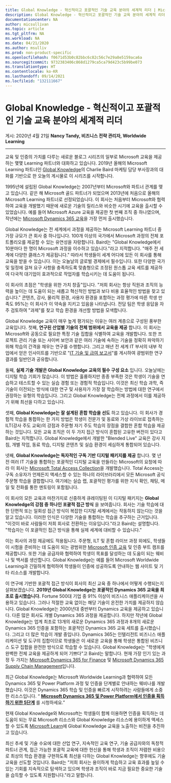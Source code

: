 ```yaml
---
title: Global Knowledge - 혁신적이고 포괄적인 기술 교육 분야의 세계적 리더 | Microsoft Docs
description: Global Knowledge - 혁신적이고 포괄적인 기술 교육 분야의 세계적 리더
documentationcenter: NA
author: micsullivan
ms.topic: article
ms.tgt_pltfrm: NA
ms.workload: NA
ms.date: 04/21/2020
ms.author: msulliv
ms.prod: non-product-specific
ms.openlocfilehash: f0671d53b0c82bbc6c82c56c7e29a8e5159aca6a
ms.sourcegitcommit: 9732383406c868d1279ca5ca79d423c5b99be073
ms.translationtype: HT
ms.contentlocale: ko-KR
ms.lasthandoff: 09/14/2021
ms.locfileid: "132111667"
---
```

# <a name="global-knowledge---a-world-leader-in-innovative-comprehensive-tech-training"></a>Global Knowledge - 혁신적이고 포괄적인 기술 교육 분야의 세계적 리더

게시: 2020년 4월 21일 **Nancy Tandy, 비즈니스 전략 관리자, Worldwide Learning**

___

교육 및 인증의 가치를 다루는 새로운 블로그 시리즈의 일부로 Microsoft 교육을 제공하는 몇몇 Learning 파트너와 대화하고 있습니다. 2019년 올해의 Microsoft Learning 파트너인 [Global Knowledge](https://www.globalknowledge.com/)의 Charlie Baird 마케팅 담당 부사장과의 대화를 기반으로 한 오늘의 게시물로 이 시리즈를 시작합니다.

1995년에 설립된 Global Knowledge는 2007년부터 Microsoft와 파트너 관계를 맺고 있습니다. 같은 해 Microsoft 골드 파트너가 되었으며 2013년에 처음으로 올해의 Microsoft Learning 파트너로 선정되었습니다. 이 회사는 처음부터 Microsoft와 협력하여 교육을 개발했기 때문에 새로운 기술의 릴리스와 비슷한 시기에 교육을 출시할 수 있었습니다. 예를 들어 Microsoft Azure 교육을 제공한 첫 번째 조직 중 하나였으며, 작년에는 [Microsoft Dynamics 365 교육](https://www.globalknowledge.com/us-en/training/course-catalog/brands/microsoft/dynamics-365/)을 가장 먼저 출시했습니다.

Global Knowledge는 전 세계에서 과정을 제공하는 Microsoft Learning 파트너 중 가장 규모가 큰 회사 중 하나입니다. 100개 이상의 국가에서 Microsoft 과정의 전체 포트폴리오를 제공할 수 있는 유연성을 자랑합니다. Baird는 "Global Knowledge에서 10분마다 한 명이 Microsoft 과정을 이수하고 있습니다."라고 지적합니다. "매주 전 세계에 다양한 클래스가 제공됩니다." 따라서 학생들이 세계 어디에 있든 이 회사를 통해 교육을 받을 수 있습니다. 이는 오늘날의 글로벌 경제에서 필수입니다. 또한 다양한 국가 및 일정에 걸쳐 요구 사항을 충족하도록 맞춤형으로 조정된 원스톱 교육 세트를 제공하여 다국적 대기업이 효과적으로 작업자를 학습시키는 데 도움이 됩니다.

이 회사의 초점은 "학생을 위한 가치 창출"입니다. "저희 회사는 항상 직원과 조직의 능력을 높이는 데 도움이 되는 새롭고 혁신적인 방법과 보다 비용 효율적인 방법을 찾고 있습니다." 콘텐츠, 강사, 물리적 환경, 사용자 환경을 포함하는 과정 평가에 따른 학생 만족도 95%는 이 회사가 이 약속을 지키고 있음을 나타냅니다. 전담 팀은 학생 응답을 자주 검토하여 "과제"를 찾고 학습 환경을 개선할 방법을 모색합니다.

Global Knowledge 교육이 매우 높게 평가되는 이유는 여러 계층으로 구성된 풍부한 교육입니다. 첫째, **연구된 산업별 기술의 전체 범위에서 교육을 제공** 합니다. 이 회사는 Microsoft와 공동으로 필요한 특정 기술 집합을 식별하여 교육을 개발합니다. 또한 프로젝트 관리 기술 또는 사이버 보안과 같은 여러 기술에 속하는 기술을 정확히 파악하기 위해 학습의 간격을 채우는 연구를 수행합니다. 그리고 매년 전 세계 IT 부서의 내부 작업에서 얻은 인사이트를 기반으로 "[IT 기술 및 급여 보고서](https://www.globalknowledge.com/us-en/content/salary-report/it-skills-and-salary-report/)"를 게시하여 광범위한 연구 결과를 일반인과 공유합니다.

둘째, **실제 기술 개발은 Global Knowledge 교육의 필수 구성 요소** 입니다. 오늘날에는 디지털 학습 기회가 많습니다. 이 방법은 훌륭하지만 종종 부족한 것은 학생이 기술을 연습하고 테스트할 수 있는 실습 경험 또는 경험적 학습입니다. 이것은 최신 학습 과학, 즉 기술이 이전되는 방식에 대한 연구 및 사용자가 가장 잘 학습하는 방법에 대한 연구에서 권장하는 유형의 학습입니다. 그리고 Global Knowledge는 전체 과정에서 이를 제공하기 위해 최선을 다하고 있습니다.

셋째, **Global Knowledge는 잘 설계된 혼합 학습을 선도** 하고 있습니다. 이 회사가 경험적 학습을 통합하는 한 가지 방법은 학생이 전문가 및 동료와 가상 라이브로 접촉하는 ILT(강사 주도 교육)의 강점과 주문형 자기 주도 학습의 장점을 결합한 혼합 학습을 제공하는 것입니다. 모든 교육 조직은 이 두 가지 접근 방식이 혼합된 고유한 버전이 있다고 Baird는 지적합니다. Global Knowledge에서 개발한 "Blended Live" 교육은 강사 지침, 개별 작업, 동료 학습, 디지털 콘텐츠 및 실습 환경이 세심하게 통합되어 있습니다.

넷째, **Global Knowledge는 독자적인 구독 기반 디지털 패키지를 제공** 합니다. 몇 년 전 여러 IT 기술을 통합하는 포괄적인 디지털 교육을 만들라는 Microsoft의 요청에 따라 이 회사는 [Microsoft Total Access Collection](https://www.globalknowledge.com/us-en/course/91604/microsoft-total-access-collection/)을 개발했습니다. Total Access는 구독 소유자가 언제든지 액세스할 수 있는 하나의 라이브러리에서 모든 Microsoft 공식 주문형 학습을 결합합니다. 여기에는 실습 랩, 포괄적인 평가를 위한 지식 확인, 채팅, 메일 및 전화를 통한 멘토링이 포함됩니다.

이 회사의 모든 교육과 마찬가지로 신중하게 큐레이팅된 이 디지털 패키지는 **Global Knowledge의 강점 중 하나인 포괄적 접근 방식** 을 보여줍니다. 회사는 기술 학습에 대한 단편적 또는 일회성 접근 방식이 복잡한 디지털 세계에서는 작동하지 않는다는 것을 알고 있습니다. 이러한 인식은 다양한 기술을 통합하는 학습을 추구하는 근거입니다. "이것이 바로 사람들이 저희 회사로 전환하는 이유입니다."라고 Baird는 설명합니다. "학습자는 이 포괄적인 접근 방식을 통해 실제 세계에 대비할 수 있습니다."  

이는 회사의 과정 제공에도 적용됩니다. 주문형, ILT 및 혼합 라이브 과정 외에도, 학생들이 시험을 준비하는 데 도움이 되는 광범위한 [Microsoft 인증 교육](https://www.globalknowledge.com/us-en/training/certification-prep/brands/microsoft/) 및 인증 부트 캠프를 제공합니다. 또한 기술 공급자와 협력하여 학생이 목표를 달성하는 데 도움이 되는 웨비나 및 백서를 생산합니다. Global Knowledge는 예를 들어 Microsoft Worldwide Learning과 긴밀하게 협력하여 학생들이 인증에 성공하도록 안내하는 웹 사이트 및 기타 리소스를 개발합니다.  

이 연구에 기반한 포괄적 접근 방식이 회사의 최신 교육 중 하나에서 어떻게 수행되는지 살펴보겠습니다. **2019년 Global Knowledge는 포괄적인 Dynamics 365 교육을 최초로 출시했습니다.** Fortune 500대 기업 중 91% 이상이 비즈니스 애플리케이션을 사용하고 있습니다. 그러나 적절한 교육 없이는 해당 기술이 온전한 가치를 제공하지 않습니다. Global Knowledge는 2000년대 중반부터 Dynamics 교육을 제공하고 있습니다. 다른 많은 회사도 개별 Dynamics 365 과정을 제공합니다. 하지만 작년에 Global Knowledge는 업계 최초로 13개의 새로운 Dynamics 365 과정과 8개의 새로운 Dynamics 365 인증을 포함하는 포괄적인 Dynamics 365 교육 세트를 출시했습니다. 그리고 더 많은 학습이 개발 중입니다. Dynamics 365는 인텔리전트 비즈니스 애플리케이션 및 도구의 집합이므로 학생들은 이 새로운 교육을 통해 학생은 통합된 비즈니스 도구 집합을 완전한 방식으로 학습할 수 있습니다. Global Knowledge는 "학생에게 완벽한 전체 교육을 제공하게 되어 기쁘다"고 Baird는 말합니다. 현재 가장 인기 있는 과정 두 가지는 [Microsoft Dynamics 365 for Finance](https://www.globalknowledge.com/us-en/course/181104/microsoft-dynamics-365-for-finance-mb-310t00/) 및 [Microsoft Dynamics 365 Supply Chain Management](https://www.globalknowledge.com/us-en/course/181109/microsoft-dynamics-365-supply-chain-management/)입니다.

최근 Global Knowledge는 Microsoft Worldwide Learning과 협력하여 모든 Dynamics 365 및 Power Platform 과정 및 인증을 단계별로 안내하는 웨비나를 개발했습니다. 이것은 Dynamics 365 학습 및 인증을 빠르게 시작하려는 사람들에게 소중한 리소스입니다. “ **[Microsoft Dynamics 365 및 Power Platform에서 인증을 획득하기 위한 5단계](https://www.globalknowledge.com/us-en/resources/resource-library/recorded-webinar/5-steps-to-getting-certified-on-microsoft-dynamics-365-and-power-platform/)** 를 시청하세요.”

현재 Global Knowledge와 Microsoft는 학생들이 함께 이용하면 인증을 획득하는 데 도움이 되는 무료 Microsoft 리소스와 Global Knowledge 리소스에 용이하게 액세스할 수 있도록 [Microsoft Learn](https://docs.microsoft.com/learn/certifications/browse/?products=dynamics%2Cpower-platform&page=1&wt.mc_id=mim_msl_blg_BlogGK_prm_BlogGK_2020421)에 Global Knowledge 교육을 노출하는 비전을 추진하고 있습니다.

최신 추세 및 기술 수요에 대한 산업 연구, 지속적인 교육 연구, 기술 공급자와의 독창적 파트너 관계, 접근 가능한 포괄적 교육에 대한 헌신을 통해 학생과 조직이 저렴한 비용으로 최상의 학습 환경을 구현하도록 최선을 다하는 Global Knowledge는 향후에도 기술 교육을 선도할 것입니다. Baird는 "저희 회사는 용이하게 학습하고 교육 효과를 높일 수 있는 기회를 지속적으로 탐색하고 있으며 학생과 조직이 바로 지금 필요한 중요한 기술을 습득할 수 있도록 지원합니다."라고 말합니다.
